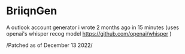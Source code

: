 # BriiqnGen
A outlook account generator i wrote 2 months ago in 15 minutes (uses openai's whisper recog model https://github.com/openai/whisper )

/Patched as of December 13 2022/
